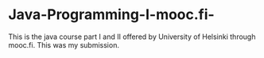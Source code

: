 # Java-Programming-I-mooc.fi-
This is the java course part I and II offered by University of Helsinki through mooc.fi.
This was my submission.
